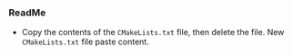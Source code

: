 ### ReadMe

* Copy the contents of the `CMakeLists.txt` file, then delete the file. New `CMakeLists.txt` file paste content.